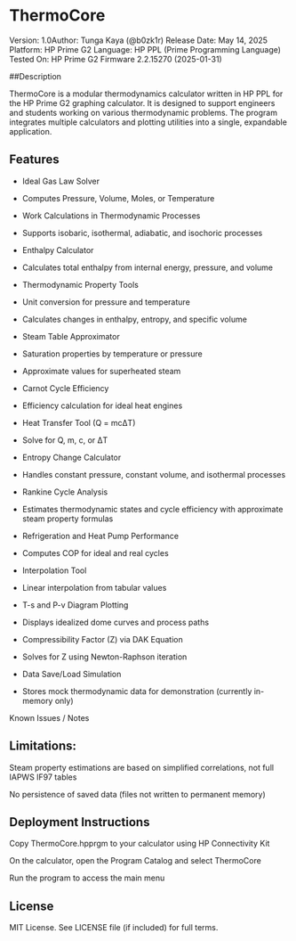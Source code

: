 # ThermoCore

Version: 1.0Author: Tunga Kaya (@b0zk1r)
Release Date: May 14, 2025
Platform: HP Prime G2
Language: HP PPL (Prime Programming Language)
Tested On: HP Prime G2 Firmware 2.2.15270 (2025-01-31)

##Description

ThermoCore is a modular thermodynamics calculator written in HP PPL for the HP Prime G2 graphing calculator. It is designed to support engineers and students working on various thermodynamic problems. The program integrates multiple calculators and plotting utilities into a single, expandable application.

## Features

- Ideal Gas Law Solver

- Computes Pressure, Volume, Moles, or Temperature

- Work Calculations in Thermodynamic Processes

- Supports isobaric, isothermal, adiabatic, and isochoric processes

- Enthalpy Calculator

- Calculates total enthalpy from internal energy, pressure, and volume

- Thermodynamic Property Tools

- Unit conversion for pressure and temperature

- Calculates changes in enthalpy, entropy, and specific volume

- Steam Table Approximator

- Saturation properties by temperature or pressure

- Approximate values for superheated steam

- Carnot Cycle Efficiency

- Efficiency calculation for ideal heat engines

- Heat Transfer Tool (Q = mcΔT)

- Solve for Q, m, c, or ΔT

- Entropy Change Calculator

- Handles constant pressure, constant volume, and isothermal processes

- Rankine Cycle Analysis

- Estimates thermodynamic states and cycle efficiency with approximate steam property formulas

- Refrigeration and Heat Pump Performance

- Computes COP for ideal and real cycles

- Interpolation Tool

- Linear interpolation from tabular values

- T-s and P-v Diagram Plotting

- Displays idealized dome curves and process paths

- Compressibility Factor (Z) via DAK Equation

- Solves for Z using Newton-Raphson iteration

- Data Save/Load Simulation

- Stores mock thermodynamic data for demonstration (currently in-memory only)

Known Issues / Notes

## Limitations:

Steam property estimations are based on simplified correlations, not full IAPWS IF97 tables

No persistence of saved data (files not written to permanent memory)

## Deployment Instructions

Copy ThermoCore.hpprgm to your calculator using HP Connectivity Kit

On the calculator, open the Program Catalog and select ThermoCore

Run the program to access the main menu

## License

MIT License. See LICENSE file (if included) for full terms.
